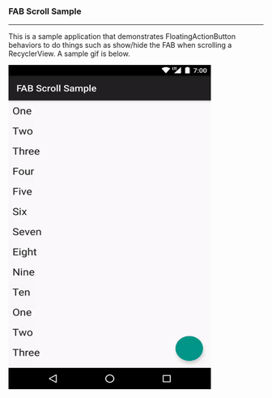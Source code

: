 ### FAB Scroll Sample
---
This is a sample application that demonstrates FloatingActionButton behaviors to do things such as show/hide the FAB when scrolling a RecyclerView. A sample gif is below.

<img src='sample.gif' width='400' height='640' />